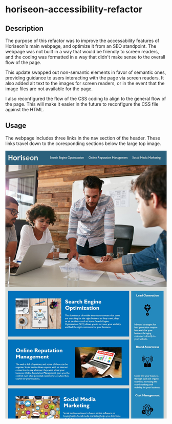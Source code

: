 # horiseon-accessibility-refactor

## Description

The purpose of this refactor was to improve the accessability features of Horiseon's main webpage, and optimize it from an SEO standpoint. The webpage was not built in a way that would be friendly to screen readers, and the coding was formatted in a way that didn't make sense to the overall flow of the page.

This update swapped out non-semantic elements in favor of semantic ones, providing guidance to users interacting with the page via screen readers. It also added alt text to the images for screen readers, or in the event that the image files are not available for the page.

I also reconfigured the flow of the CSS coding to align to the general flow of the page. This will make it easier in the future to reconfigure the CSS file against the HTML.


## Usage

The webpage includes three links in the nav section of the header. These links travel down to the coresponding sections below the large top image.

![screenshot of finished webpage](./assets/images/final-project-screenshot.jpg)

